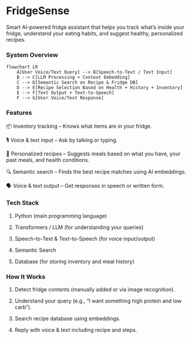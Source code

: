 # FridgeSense

Smart AI-powered fridge assistant that helps you track what’s inside your fridge, understand your eating habits, and suggest healthy, personalized recipes.

### System Overview

```mermaid
flowchart LR
    A[User Voice/Text Query] --> B[Speech-to-Text / Text Input]
    B --> C[LLM Processing + Context Embedding]
    C --> D[Semantic Search on Recipe & Fridge DB]
    D --> E[Recipe Selection Based on Health + History + Inventory]
    E --> F[Text Output + Text-to-Speech]
    F --> G[User Voice/Text Response]
```
### Features

📦 Inventory tracking – Knows what items are in your fridge.

🎙 Voice & text input – Ask by talking or typing.

🍲 Personalized recipes – Suggests meals based on what you have, your past meals, and health conditions.

🔍 Semantic search – Finds the best recipe matches using AI embeddings.

🗣 Voice & text output – Get responses in speech or written form.


### Tech Stack

1. Python (main programming language)

2. Transformers / LLM (for understanding your queries)

3. Speech-to-Text & Text-to-Speech (for voice input/output)

4. Semantic Search

5. Database (for storing inventory and meal history)


### How It Works

1. Detect fridge contents (manually added or via image recognition).


2. Understand your query (e.g., “I want something high protein and low carb”).


3. Search recipe database using embeddings.


4. Reply with voice & text including recipe and steps.




